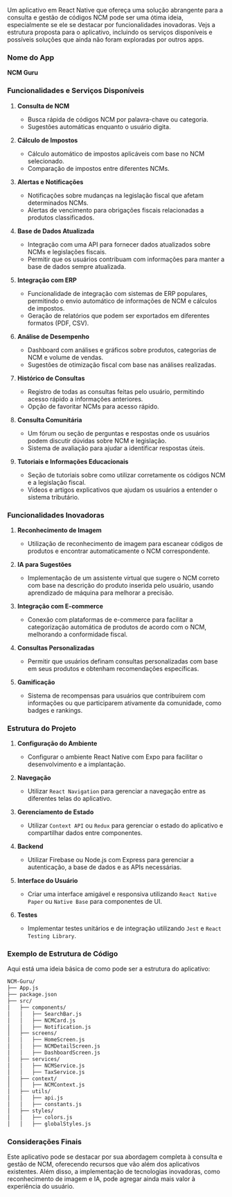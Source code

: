Um aplicativo em React Native que ofereça uma solução abrangente para a consulta e gestão de códigos NCM pode ser uma ótima ideia, especialmente se ele se destacar por funcionalidades inovadoras. Vejs a estrutura proposta para o aplicativo, incluindo os serviços disponíveis e possíveis soluções que ainda não foram exploradas por outros apps. 

### Nome do App
**NCM Guru**

### Funcionalidades e Serviços Disponíveis

1. **Consulta de NCM**
   - Busca rápida de códigos NCM por palavra-chave ou categoria.
   - Sugestões automáticas enquanto o usuário digita.

2. **Cálculo de Impostos**
   - Cálculo automático de impostos aplicáveis com base no NCM selecionado.
   - Comparação de impostos entre diferentes NCMs.

3. **Alertas e Notificações**
   - Notificações sobre mudanças na legislação fiscal que afetam determinados NCMs.
   - Alertas de vencimento para obrigações fiscais relacionadas a produtos classificados.

4. **Base de Dados Atualizada**
   - Integração com uma API para fornecer dados atualizados sobre NCMs e legislações fiscais.
   - Permitir que os usuários contribuam com informações para manter a base de dados sempre atualizada.

5. **Integração com ERP**
   - Funcionalidade de integração com sistemas de ERP populares, permitindo o envio automático de informações de NCM e cálculos de impostos.
   - Geração de relatórios que podem ser exportados em diferentes formatos (PDF, CSV).

6. **Análise de Desempenho**
   - Dashboard com análises e gráficos sobre produtos, categorias de NCM e volume de vendas.
   - Sugestões de otimização fiscal com base nas análises realizadas.

7. **Histórico de Consultas**
   - Registro de todas as consultas feitas pelo usuário, permitindo acesso rápido a informações anteriores.
   - Opção de favoritar NCMs para acesso rápido.

8. **Consulta Comunitária**
   - Um fórum ou seção de perguntas e respostas onde os usuários podem discutir dúvidas sobre NCM e legislação.
   - Sistema de avaliação para ajudar a identificar respostas úteis.

9. **Tutoriais e Informações Educacionais**
   - Seção de tutoriais sobre como utilizar corretamente os códigos NCM e a legislação fiscal.
   - Vídeos e artigos explicativos que ajudam os usuários a entender o sistema tributário.

### Funcionalidades Inovadoras

1. **Reconhecimento de Imagem**
   - Utilização de reconhecimento de imagem para escanear códigos de produtos e encontrar automaticamente o NCM correspondente.
  
2. **IA para Sugestões**
   - Implementação de um assistente virtual que sugere o NCM correto com base na descrição do produto inserida pelo usuário, usando aprendizado de máquina para melhorar a precisão.

3. **Integração com E-commerce**
   - Conexão com plataformas de e-commerce para facilitar a categorização automática de produtos de acordo com o NCM, melhorando a conformidade fiscal.

4. **Consultas Personalizadas**
   - Permitir que usuários definam consultas personalizadas com base em seus produtos e obtenham recomendações específicas.

5. **Gamificação**
   - Sistema de recompensas para usuários que contribuírem com informações ou que participarem ativamente da comunidade, como badges e rankings.

### Estrutura do Projeto

1. **Configuração do Ambiente**
   - Configurar o ambiente React Native com Expo para facilitar o desenvolvimento e a implantação.

2. **Navegação**
   - Utilizar `React Navigation` para gerenciar a navegação entre as diferentes telas do aplicativo.

3. **Gerenciamento de Estado**
   - Utilizar `Context API` ou `Redux` para gerenciar o estado do aplicativo e compartilhar dados entre componentes.

4. **Backend**
   - Utilizar Firebase ou Node.js com Express para gerenciar a autenticação, a base de dados e as APIs necessárias.

5. **Interface do Usuário**
   - Criar uma interface amigável e responsiva utilizando `React Native Paper` ou `Native Base` para componentes de UI.

6. **Testes**
   - Implementar testes unitários e de integração utilizando `Jest` e `React Testing Library`.

### Exemplo de Estrutura de Código

Aqui está uma ideia básica de como pode ser a estrutura do aplicativo:

```bash
NCM-Guru/
├── App.js
├── package.json
├── src/
│   ├── components/
│   │   ├── SearchBar.js
│   │   ├── NCMCard.js
│   │   ├── Notification.js
│   ├── screens/
│   │   ├── HomeScreen.js
│   │   ├── NCMDetailScreen.js
│   │   ├── DashboardScreen.js
│   ├── services/
│   │   ├── NCMService.js
│   │   ├── TaxService.js
│   ├── context/
│   │   ├── NCMContext.js
│   ├── utils/
│   │   ├── api.js
│   │   ├── constants.js
│   ├── styles/
│   │   ├── colors.js
│   │   ├── globalStyles.js
```

### Considerações Finais

Este aplicativo pode se destacar por sua abordagem completa à consulta e gestão de NCM, oferecendo recursos que vão além dos aplicativos existentes. Além disso, a implementação de tecnologias inovadoras, como reconhecimento de imagem e IA, pode agregar ainda mais valor à experiência do usuário. 
